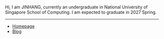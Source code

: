Hi, I am JINHANG, currently an undergraduate in National University of Singapore School of Computing. I am expected to graduate in 2027 Spring.

---

- [Homepage](https://jhqiu21.github.io/)
- [Blog](#)

